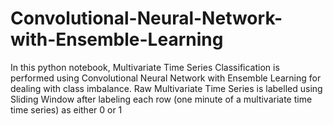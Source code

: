# Convolutional-Neural-Network-with-Ensemble-Learning
In this python notebook, Multivariate Time Series Classification is performed using Convolutional Neural Network with Ensemble Learning for dealing with class imbalance.
Raw Multivariate Time Series is labelled using Sliding Window after labeling each row (one minute of a multivariate time time series) as either 0 or 1
